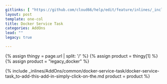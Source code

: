 ```yaml
---
gitlinks: [ "https://github.com/cloud66/help/edit/feature/inlines/_includes/_inlines/AddOns/common/docker-service-task/docker-service-task_to-add-this-add-in-simply-click-on-the.md" ]
layout: post
template: one-col
title: Docker Service Task
categories: AddOns
lead: ""
legacy: true

---
```


{% assign thingy = page.url | split: '/' %}
{% assign product = thingy[1] %}
{% assign product = "legacy_docker" %}

{% include _inlines/AddOns/common/docker-service-task/docker-service-task_to-add-this-add-in-simply-click-on-the.md  product = product %}
